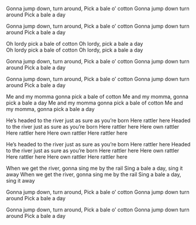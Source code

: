 Gonna jump down, turn around, 
Pick a bale o’ cotton
Gonna jump down turn around
Pick a bale a day

Gonna jump down, turn around, 
Pick a bale o’ cotton
Gonna jump down turn around
Pick a bale a day

Oh lordy pick a bale of cotton
Oh lordy, pick a bale a day  
Oh lordy pick a bale of cotton
Oh lordy, pick a bale a day  

Gonna jump down, turn around, 
Pick a bale o’ cotton
Gonna jump down turn around
Pick a bale a day

Gonna jump down, turn around, 
Pick a bale o’ cotton
Gonna jump down turn around
Pick a bale a day

Me and my momma gonna pick a bale of cotton
Me and my momma, gonna pick a bale a day
Me and my momma gonna pick a bale of cotton
Me and my momma, gonna pick a bale a day

He’s headed to the river just as sure as you’re born
Here rattler here
Headed to the river just as sure as you’re born
Here rattler here
Here own rattler
Here rattler here
Here own rattler
Here rattler here

He’s headed to the river just as sure as you’re born
Here rattler here
Headed to the river just as sure as you’re born
Here rattler here
Here own rattler
Here rattler here
Here own rattler
Here rattler here

When we get the river, gonna sing me by the rail
Sing a bale a day, sing it away
When we get the river, gonna sing me by the rail
Sing a bale a day, sing it away

Gonna jump down, turn around, 
Pick a bale o’ cotton
Gonna jump down turn around
Pick a bale a day

Gonna jump down, turn around, 
Pick a bale o’ cotton
Gonna jump down turn around
Pick a bale a day
